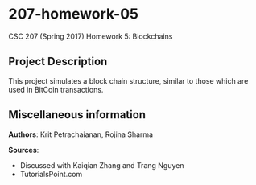 # 207-homework-05
CSC 207 (Spring 2017) Homework 5: Blockchains
## Project Description
This project simulates a block chain structure, similar to those which are used in BitCoin transactions. 
  
## Miscellaneous information
**Authors**: Krit Petrachaianan, Rojina Sharma  
  
**Sources**:
- Discussed with Kaiqian Zhang and Trang Nguyen
- TutorialsPoint.com
